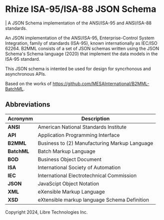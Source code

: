 # Rhize ISA-95/ISA-88 JSON Schema

| A JSON Schema implementation of the ANSI/ISA-95 and ANSI/ISA-88 standards.

An JSON implementation of the ANSI/ISA-95, Enterprise-Control System Integration, family of standards (ISA-95), known internationally as IEC/ISO 62264. B2MML consists of a set of JSON schemas written using the JSON Schema's Schema language (2020) that implement the data models in the ISA-95 standard.

This JSON schema is intented be used for design for syncrhonous and asynchronous APIs.

Based on the works of https://github.com/MESAInternational/B2MML-BatchML.

## Abbreviations

| Acronynm    | Description                                                   |
|-------------|---------------------------------------------------------------|
| **ANSI**    | American National Standards Institute                         |
| **API**     | Application Programming Interface                             |
| **B2MML**   | Business to (2) Manufacturing Markup Language                 |
| **BatchML** | Batch Markup Language                                         |
| **BOD**     | Business Object Document                                      | 
| **ISA**     | International Society of Automation                           |
| **IEC**     | International Electrotechnical Commission                     | 
| **JSON**    | JavaScipt Object Notation                                     |
| **XML**     | eXensible Markup Language                                     |
| **XSD**     | eXtensible markup language Schema Definition                  |

Copyright 2024, Libre Technologies Inc.
